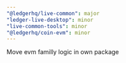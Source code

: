 ```yaml
---
"@ledgerhq/live-common": major
"ledger-live-desktop": minor
"live-common-tools": minor
"@ledgerhq/coin-evm": minor
---
```


Move evm familly logic in own package
